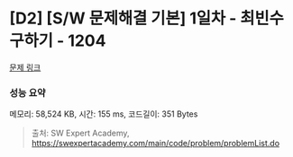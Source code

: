 # [D2] [S/W 문제해결 기본] 1일차 - 최빈수 구하기 - 1204 

[문제 링크](https://swexpertacademy.com/main/code/problem/problemDetail.do?contestProbId=AV13zo1KAAACFAYh) 

### 성능 요약

메모리: 58,524 KB, 시간: 155 ms, 코드길이: 351 Bytes



> 출처: SW Expert Academy, https://swexpertacademy.com/main/code/problem/problemList.do